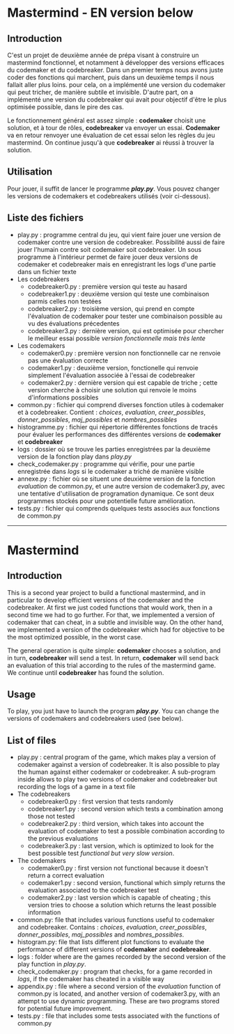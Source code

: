 # Mastermind - EN version below

## Introduction
C'est un projet de deuxième année de prépa visant à construire un mastermind fonctionnel, et notamment à développer des versions efficaces du codemaker et du codebreaker.
Dans un premier temps nous avons juste coder des fonctions qui marchent, puis dans un deuxième temps il nous fallait aller plus loins. pour cela, on a implémenté une version du codemaker qui peut tricher, de manière subtile et invisible. D'autre part, on a implémenté une version du codebreaker qui avait pour objectif d'être le plus optimisée possible, dans le pire des cas.

Le fonctionnement général est assez simple : **codemaker** choisit une solution, et à tour de rôles, **codebreaker** va envoyer un essai. **Codemaker** va en retour renvoyer une évaluation de cet essai selon les règles du jeu mastermind.
On continue jusqu'à que **codebreaker** ai réussi à trouver la solution.

## Utilisation

Pour jouer, il suffit de lancer le programme ***play.py***. Vous pouvez changer les versions de codemakers et codebreakers utilisés (voir ci-dessous).

## Liste des fichiers

- play.py : programme central du jeu, qui vient faire jouer une version de codemaker contre une version de codebreaker. Possibilité aussi de faire jouer l'humain contre soit codemaker soit codebreaker. Un sous programme à l'intérieur permet de faire jouer deux versions de codemaker et codebreaker mais en enregistrant les logs d'une partie dans un fichier texte 
- Les codebreakers 
    - codebreaker0.py : première version qui teste au hasard
    - codebreaker1.py : deuxième version qui teste une combinaison parmis celles non testées
    - codebreaker2.py : troisième version, qui prend en compte l'évaluation de codemaker pour tester une combinaison possible au vu des évaluations précedentes
    - codebreaker3.py : dernière version, qui est optimisée pour chercher le meilleur essai possible *version fonctionnelle mais très lente*
- Les codemakers
    - codemaker0.py : première version non fonctionnelle car ne renvoie pas une évaluation correcte
    - codemaker1.py : deuxième version, fonctionelle qui renvoie simplement l'évaluation associée à l'essai de codebreaker
    - codemaker2.py : dernière version qui est capable de triche ; cette version cherche à choisir une solution qui renvoie le moins d'informations possibles
- common.py : fichier qui comprend diverses fonction utiles à codemaker et à codebreaker. Contient : *choices*, *evaluation*, *creer_possibles*, *donner_possibles*, *maj_possibles* et *nombres_possibles*
- histogramme.py : fichier qui répertorie différentes fonctions de tracés pour évaluer les performances des différentes versions de **codemaker** et **codebreaker**
- logs : dossier où se trouve les parties enregistrées par la deuxième version de la fonction play dans *play.py*
- check_codemaker.py : programme qui vérifie, pour une partie enregistrée dans *logs* si le codemaker a triché de manière visible
- annexe.py : fichier où se situent une deuxième version de la fonction *evaluation* de common.py, et une autre version de codemaker3.py, avec une tentative d'utilisation de programation dynamique. Ce sont deux programmes stockés pour une potentielle future amélioration.
- tests.py : fichier qui comprends quelques tests associés aux fonctions de common.py

---

# Mastermind

## Introduction
This is a second year project to build a functional mastermind, and in particular to develop efficient versions of the codemaker and the codebreaker.
At first we just coded functions that would work, then in a second time we had to go further. For that, we implemented a version of codemaker that can cheat, in a subtle and invisible way. On the other hand, we implemented a version of the codebreaker which had for objective to be the most optimized possible, in the worst case.

The general operation is quite simple: **codemaker** chooses a solution, and in turn, **codebreaker** will send a test. In return, **codemaker** will send back an evaluation of this trial according to the rules of the mastermind game.
We continue until **codebreaker** has found the solution.

## Usage

To play, you just have to launch the program ***play.py***. You can change the versions of codemakers and codebreakers used (see below).

## List of files

- play.py : central program of the game, which makes play a version of codemaker against a version of codebreaker. It is also possible to play the human against either codemaker or codebreaker. A sub-program inside allows to play two versions of codemaker and codebreaker but recording the logs of a game in a text file 
- The codebreakers 
    - codebreaker0.py : first version that tests randomly
    - codebreaker1.py : second version which tests a combination among those not tested
    - codebreaker2.py : third version, which takes into account the evaluation of codemaker to test a possible combination according to the previous evaluations
    - codebreaker3.py : last version, which is optimized to look for the best possible test *functional but very slow version*.
- The codemakers
    - codemaker0.py : first version not functional because it doesn't return a correct evaluation
    - codemaker1.py : second version, functional which simply returns the evaluation associated to the codebreaker test
    - codemaker2.py : last version which is capable of cheating ; this version tries to choose a solution which returns the least possible information
- common.py: file that includes various functions useful to codemaker and codebreaker. Contains : *choices*, *evaluation*, *creer_possibles*, *donner_possibles*, *maj_possibles* and *nombres_possibles*.
- histogram.py: file that lists different plot functions to evaluate the performance of different versions of **codemaker** and **codebreaker**.
- logs : folder where are the games recorded by the second version of the play function in *play.py*.
- check_codemaker.py : program that checks, for a game recorded in *logs*, if the codemaker has cheated in a visible way
- appendix.py : file where a second version of the *evaluation* function of common.py is located, and another version of codemaker3.py, with an attempt to use dynamic programming. These are two programs stored for potential future improvement.
- tests.py : file that includes some tests associated with the functions of common.py
